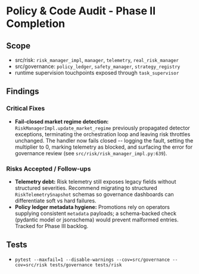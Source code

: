 # Policy & Code Audit - Phase II Completion

## Scope
- src/risk: `risk_manager_impl`, `manager`, `telemetry`, `real_risk_manager`
- src/governance: `policy_ledger`, `safety_manager`, `strategy_registry`
- runtime supervision touchpoints exposed through `task_supervisor`

## Findings

### Critical Fixes
- **Fail-closed market regime detection:** `RiskManagerImpl.update_market_regime` previously propagated detector exceptions, terminating the orchestration loop and leaving risk throttles unchanged. The handler now fails closed -- logging the fault, setting the multiplier to 0, marking telemetry as blocked, and surfacing the error for governance review (see `src/risk/risk_manager_impl.py:639`).

### Risks Accepted / Follow-ups
- **Telemetry debt:** Risk telemetry still exposes legacy fields without structured severities. Recommend migrating to structured `RiskTelemetrySnapshot` schemas so governance dashboards can differentiate soft vs hard failures.
- **Policy ledger metadata hygiene:** Promotions rely on operators supplying consistent `metadata` payloads; a schema-backed check (pydantic model or jsonschema) would prevent malformed entries. Tracked for Phase III backlog.

## Tests
- `pytest --maxfail=1 --disable-warnings --cov=src/governance --cov=src/risk tests/governance tests/risk`
